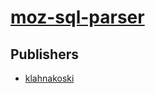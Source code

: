 # [moz-sql-parser](https://pypi.org/project/moz-sql-parser)



## Publishers
- [klahnakoski](https://pypi.org/user/klahnakoski)

